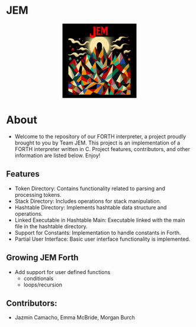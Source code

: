 # JEM
<p align="center">
  <img src="JEMLogo.jpg" alt="JEMLogo" width="200"/>
</p>

# About
* Welcome to the repository of our FORTH interpreter, a project proudly brought to you by Team JEM. This project is an implementation of a FORTH interpreter written in C. Project features, contributors, and other information are listed below. Enjoy!

## Features
  * Token Directory: Contains functionality related to parsing and processing tokens.
  * Stack Directory: Includes operations for stack manipulation.
  * Hashtable Directory: Implements hashtable data structure and operations.
  * Linked Executable in Hashtable Main: Executable linked with the main file in the hashtable directory.
  * Support for Constants: Implementation to handle constants in Forth.
  * Partial User Interface: Basic user interface functionality is implemented.

## Growing JEM Forth 
   * Add support for user defined functions
     * conditionals
     *  loops/recursion

## Contributors: 
* Jazmin Camacho, Emma McBride, Morgan Burch


